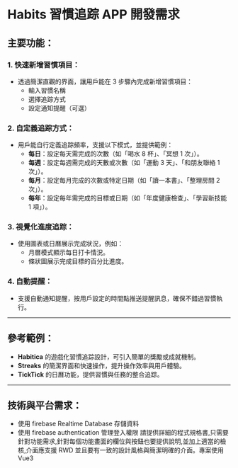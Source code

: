# Habits 習慣追踪 APP 開發需求

## 主要功能：

### 1. 快速新增習慣項目：
- 透過簡潔直觀的界面，讓用戶能在 3 步驟內完成新增習慣項目：
  - 輸入習慣名稱
  - 選擇追踪方式
  - 設定通知提醒（可選）

### 2. 自定義追踪方式：
- 用戶能自行定義追踪頻率，支援以下模式，並提供範例：
  - **每日**：設定每天需完成的次數（如「喝水 8 杯」、「冥想 1 次」）。
  - **每週**：設定每週需完成的天數或次數（如「運動 3 天」、「和朋友聯絡 1 次」）。
  - **每月**：設定每月完成的次數或特定日期（如「讀一本書」、「整理房間 2 次」）。
  - **每年**：設定每年需完成的目標或日期（如「年度健康檢查」、「學習新技能 1 項」）。

### 3. 視覺化進度追踪：
- 使用圖表或日曆展示完成狀況，例如：
  - 月曆模式顯示每日打卡情況。
  - 條狀圖展示完成目標的百分比進度。

### 4. 自動提醒：
- 支援自動通知提醒，按用戶設定的時間點推送提醒訊息，確保不錯過習慣執行。

---

## 參考範例：
- **Habitica** 的遊戲化習慣追踪設計，可引入簡單的獎勵或成就機制。
- **Streaks** 的簡潔界面和快速操作，提升操作效率與用戶體驗。
- **TickTick** 的日曆功能，提供習慣與任務的整合追踪。

---

## 技術與平台需求：
- 使用 firebase Realtime Database 存儲資料
- 使用 firebase authentication 管理登入權限
請提供詳細的程式規格書,只需要針對功能需求,針對每個功能畫面的欄位與按鈕也要提供說明,並加上適當的檢核,介面應支援 RWD 並且要有一致的設計風格與簡潔明確的介面。專案使用 Vue3
